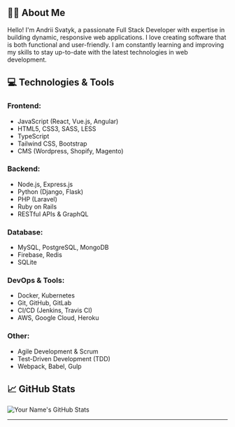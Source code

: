 ## 👨‍💻 About Me
Hello! I'm Andrii Svatyk, a passionate Full Stack Developer with expertise in building dynamic, responsive web applications. I love creating software that is both functional and user-friendly. I am constantly learning and improving my skills to stay up-to-date with the latest technologies in web development.

## 💻 Technologies & Tools

### Frontend:
- JavaScript (React, Vue.js, Angular)
- HTML5, CSS3, SASS, LESS
- TypeScript
- Tailwind CSS, Bootstrap
- CMS (Wordpress, Shopify, Magento)

### Backend:
- Node.js, Express.js
- Python (Django, Flask)
- PHP (Laravel)
- Ruby on Rails
- RESTful APIs & GraphQL

### Database:
- MySQL, PostgreSQL, MongoDB
- Firebase, Redis
- SQLite

### DevOps & Tools:
- Docker, Kubernetes
- Git, GitHub, GitLab
- CI/CD (Jenkins, Travis CI)
- AWS, Google Cloud, Heroku

### Other:
- Agile Development & Scrum
- Test-Driven Development (TDD)
- Webpack, Babel, Gulp

## 📈 GitHub Stats

![Your Name's GitHub Stats](https://github-readme-stats.vercel.app/api?username=AndriiSvatyk&show_icons=true&hide_title=true&count_private=true&hide=prs)

---
